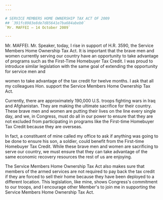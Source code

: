 ```yaml
---
---

# SERVICE MEMBERS HOME OWNERSHIP TAX ACT OF 2009
## `391fc8983e8de7d85641e7ba684abeb0`
`Mr. MAFFEI — 14 October 2009`

---
```



Mr. MAFFEI. Mr. Speaker, today, I rise in support of H.R. 3590, the 
Service Members Home Ownership Tax Act. It is important that the brave 
men and women currently serving our country have an opportunity to take 
advantage of programs such as the First-Time Homebuyer Tax Credit. I 
was proud to introduce similar legislation with the same goal of 
extending the opportunity for service men and


women to take advantage of the tax credit for twelve months. I ask that 
all my colleagues Hon. support the Service Members Home Ownership Tax 
Act.

Currently, there are approximately 190,000 U.S. troops fighting wars 
in Iraq and Afghanistan. They are making the ultimate sacrifice for 
their country. These brave men and women are putting their lives on the 
line every single day, and we, in Congress, must do all in our power to 
ensure that they are not excluded from participating in programs like 
the First-time Homebuyer Tax Credit because they are overseas.

In fact, a constituent of mine called my office to ask if anything 
was going to be done to ensure his son, a soldier, could benefit from 
the First-time Homebuyer Tax Credit. While these brave men and women 
are sacrificing to serve our country, we must ensure that they can take 
advantage of the same economic recovery resources the rest of us are 
enjoying.

The Service Members Home Ownership Tax Act also makes sure that 
members of the armed services are not required to pay back the tax 
credit if they are forced to sell their home because they have been 
deployed to a different location. This legislation, like mine, shows 
Congress's commitment to our troops, and I encourage other Member's to 
join me in supporting the Service Members Home Ownership Tax Act.



